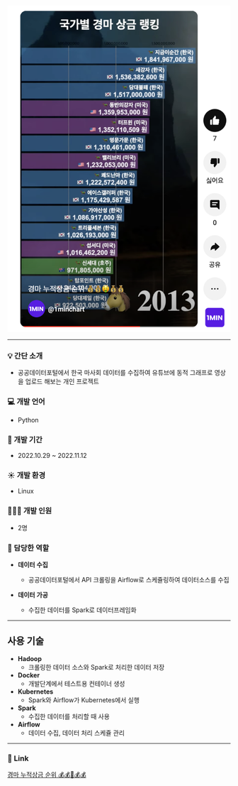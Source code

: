 ![스크린샷 2023-02-01 오후 4.26.09.png](https://github.com/hubjh/korea-racing-authority/blob/master/%E1%84%89%E1%85%B3%E1%84%8F%E1%85%B3%E1%84%85%E1%85%B5%E1%86%AB%E1%84%89%E1%85%A3%E1%86%BA%202023-02-01%20%E1%84%8B%E1%85%A9%E1%84%92%E1%85%AE%204.26.09.png)

---

### 💡 간단 소개

- 공공데이터포털에서 한국 마사회 데이터를 수집하여 유튜브에 동적 그래프로 영상을 업로드 해보는 개인 프로젝트

### 💻 개발 언어

- Python

### 📆 개발 기간

- 2022.10.29 ~ 2022.11.12

### ☀️ 개발 환경

- Linux

### 👨🏻‍💻 개발 인원

- 2명

### 🔧 담당한 역할

- **데이터 수집**
    - 공공데이터포털에서 API 크롤링을 Airflow로 스케쥴링하여 데이터소스를 수집

- **데이터 가공**
    - 수집한 데이터를 Spark로 데이터프레임화

---

## 사용 기술

- **Hadoop**
    - 크롤링한 데이터 소스와 Spark로 처리한 데이터 저장
- **Docker**
    - 개발단계에서 테스트용 컨테이너 생성
- **Kubernetes**
    - Spark와 Airflow가 Kubernetes에서 실행
- **Spark**
    - 수집한 데이터를 처리할 때 사용
- **Airflow**
    - 데이터 수집, 데이터 처리 스케쥴 관리

---

### 🔗 Link

[경마 누적상금 순위 💰︎💰︎🤑💰︎💰︎](https://www.youtube.com/shorts/m6n8JoBUgsA)
